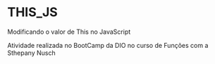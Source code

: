 # THIS_JS
Modificando o valor de This no JavaScript

Atividade realizada no BootCamp da DIO no curso de Funções com a Sthepany Nusch
